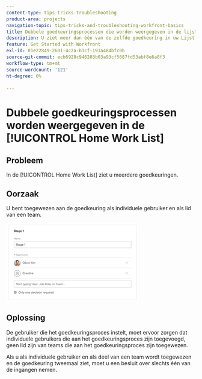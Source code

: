```yaml
---
content-type: tips-tricks-troubleshooting
product-area: projects
navigation-topic: tips-tricks-and-troubleshooting-workfront-basics
title: Dubbele goedkeuringsprocessen die worden weergegeven in de lijst Home Work
description: U ziet meer dan één van de zelfde goedkeuring in uw Lijst van het Werk van het Huis.
feature: Get Started with Workfront
exl-id: 01e22849-2601-4c2a-b1cf-193a484bfc0b
source-git-commit: ecb6928c946203b03a93cf5687fd53abf8e6a8f3
workflow-type: tm+mt
source-wordcount: '121'
ht-degree: 0%

---
```


# Dubbele goedkeuringsprocessen worden weergegeven in de [!UICONTROL Home Work List]

## Probleem

In de [!UICONTROL Home Work List] ziet u meerdere goedkeuringen.

## Oorzaak

U bent toegewezen aan de goedkeuring als individuele gebruiker en als lid van een team.

![](assets/stages-approval-350x208.png)

## Oplossing

De gebruiker die het goedkeuringsproces instelt, moet ervoor zorgen dat individuele gebruikers die aan het goedkeuringsproces zijn toegevoegd, geen lid zijn van teams die aan het goedkeuringsproces zijn toegewezen.

Als u als individuele gebruiker en als deel van een team wordt toegewezen en de goedkeuring tweemaal ziet, moet u een besluit over slechts één van de ingangen nemen.
